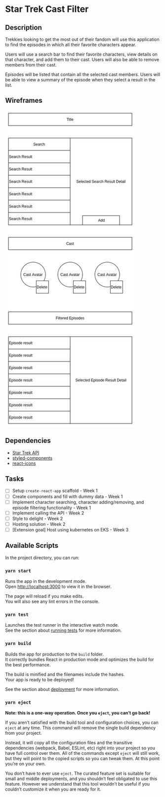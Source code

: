 # Star Trek Cast Filter

## Description

Trekkies looking to get the most out of their fandom will use this application to find the episodes in which all their favorite characters appear.

Users will use a search bar to find their favorite characters, view details on that character, and add them to their cast. Users will also be able to remove members from their cast.

Episodes will be listed that contain all the selected cast members. Users will be able to view a summary of the episode when they select a result in the list.

## Wireframes

![App Wireframe](./images/wireframes.png)

## Dependencies

- [Star Trek API](http://stapi.co/)
- [styled-components](https://styled-components.com/)
- [react-icons](https://www.npmjs.com/package/react-icons)

## Tasks

- [ ] Setup `create-react-app` scaffold - Week 1
- [ ] Create components and fill with dummy data - Week 1
- [ ] Implement character searching, character adding/removing, and episode filtering functionality - Week 1
- [ ] Implement calling the API - Week 2
- [ ] Style to delight - Week 2
- [ ] Hosting solution - Week 2
- [ ] [Extension goal] Host using kubernetes on EKS - Week 3

## Available Scripts

In the project directory, you can run:

### `yarn start`

Runs the app in the development mode.\
Open [http://localhost:3000](http://localhost:3000) to view it in the browser.

The page will reload if you make edits.\
You will also see any lint errors in the console.

### `yarn test`

Launches the test runner in the interactive watch mode.\
See the section about [running tests](https://facebook.github.io/create-react-app/docs/running-tests) for more information.

### `yarn build`

Builds the app for production to the `build` folder.\
It correctly bundles React in production mode and optimizes the build for the best performance.

The build is minified and the filenames include the hashes.\
Your app is ready to be deployed!

See the section about [deployment](https://facebook.github.io/create-react-app/docs/deployment) for more information.

### `yarn eject`

**Note: this is a one-way operation. Once you `eject`, you can’t go back!**

If you aren’t satisfied with the build tool and configuration choices, you can `eject` at any time. This command will remove the single build dependency from your project.

Instead, it will copy all the configuration files and the transitive dependencies (webpack, Babel, ESLint, etc) right into your project so you have full control over them. All of the commands except `eject` will still work, but they will point to the copied scripts so you can tweak them. At this point you’re on your own.

You don’t have to ever use `eject`. The curated feature set is suitable for small and middle deployments, and you shouldn’t feel obligated to use this feature. However we understand that this tool wouldn’t be useful if you couldn’t customize it when you are ready for it.

